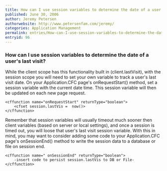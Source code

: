 ```yaml
---
title: How can I use session variables to determine the date of a user's last visit?
published: June 30, 2006
author: Jeremy Petersen
authorwebsite: http://www.petersenfam.com/jeremy/
categories: Application Management
permalink: entries/How-can-I-use-session-variables-to-determine-the-date-of-a-users-last-visit.html
entryid: 96
---
```


<h3>How can I use session variables to determine the date of a user's last visit?</h3>

<p>
While the client scope has this functionality built in (client.lastVisit), with the session scope you will need to set your own variable to track a user's last visit date. On your Application.CFC page's onRequestStart() method, set a session variable with the current date time.  This session variable will then be updated on each new page request.  
</p>

<pre><code class="language-markup">&lt;cffunction name=&quot;onRequestStart&quot; returnType=&quot;boolean&quot;&gt;
	&lt;cfset session.lastVis =  now()&gt;
&lt;/cffunction&gt;
</code></pre>

<p>
Remember that session variables will usually timeout much sooner then client variables (based on server or local settings), and once a session is timed out, you will loose that user's last visit session variable.  With this in mind, you may want to consider adding some code to your Application.CFC page's onSessionEnd() method to write the session data to a database or file on session end.
</p>

<pre><code class="language-markup">&lt;cffunction name=&quot; onSessionEnd&quot; returnType=&quot;boolean&quot;&gt;
	-insert code to persist session.lastVis to DB or File-
&lt;/cffunction&gt;
</code></pre>



